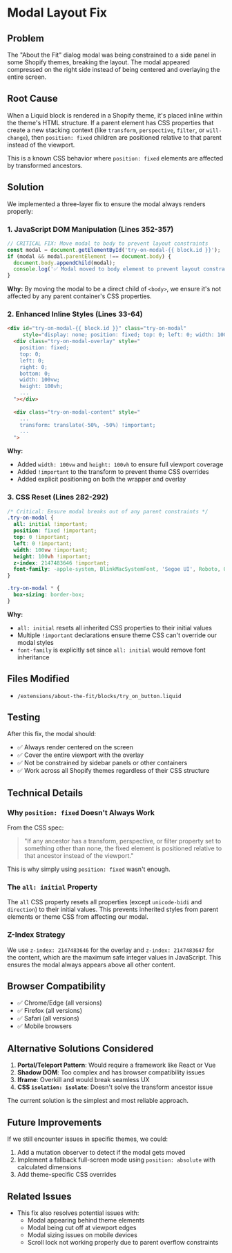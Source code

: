 # Modal Layout Fix

## Problem
The "About the Fit" dialog modal was being constrained to a side panel in some Shopify themes, breaking the layout. The modal appeared compressed on the right side instead of being centered and overlaying the entire screen.

## Root Cause
When a Liquid block is rendered in a Shopify theme, it's placed inline within the theme's HTML structure. If a parent element has CSS properties that create a new stacking context (like `transform`, `perspective`, `filter`, or `will-change`), then `position: fixed` children are positioned relative to that parent instead of the viewport.

This is a known CSS behavior where `position: fixed` elements are affected by transformed ancestors.

## Solution
We implemented a three-layer fix to ensure the modal always renders properly:

### 1. **JavaScript DOM Manipulation** (Lines 352-357)
```javascript
// CRITICAL FIX: Move modal to body to prevent layout constraints
const modal = document.getElementById('try-on-modal-{{ block.id }}');
if (modal && modal.parentElement !== document.body) {
  document.body.appendChild(modal);
  console.log('✅ Modal moved to body element to prevent layout constraints');
}
```

**Why:** By moving the modal to be a direct child of `<body>`, we ensure it's not affected by any parent container's CSS properties.

### 2. **Enhanced Inline Styles** (Lines 33-64)
```html
<div id="try-on-modal-{{ block.id }}" class="try-on-modal" 
     style="display: none; position: fixed; top: 0; left: 0; width: 100vw; height: 100vh; z-index: 2147483646; pointer-events: auto;">
  <div class="try-on-modal-overlay" style="
    position: fixed;
    top: 0;
    left: 0;
    right: 0;
    bottom: 0;
    width: 100vw;
    height: 100vh;
    ...
  "></div>
  
  <div class="try-on-modal-content" style="
    ...
    transform: translate(-50%, -50%) !important;
    ...
  ">
```

**Why:** 
- Added `width: 100vw` and `height: 100vh` to ensure full viewport coverage
- Added `!important` to the transform to prevent theme CSS overrides
- Added explicit positioning on both the wrapper and overlay

### 3. **CSS Reset** (Lines 282-292)
```css
/* Critical: Ensure modal breaks out of any parent constraints */
.try-on-modal {
  all: initial !important;
  position: fixed !important;
  top: 0 !important;
  left: 0 !important;
  width: 100vw !important;
  height: 100vh !important;
  z-index: 2147483646 !important;
  font-family: -apple-system, BlinkMacSystemFont, 'Segoe UI', Roboto, Oxygen, Ubuntu, Cantarell, sans-serif !important;
}

.try-on-modal * {
  box-sizing: border-box;
}
```

**Why:**
- `all: initial` resets all inherited CSS properties to their initial values
- Multiple `!important` declarations ensure theme CSS can't override our modal styles
- `font-family` is explicitly set since `all: initial` would remove font inheritance

## Files Modified
- `/extensions/about-the-fit/blocks/try_on_button.liquid`

## Testing
After this fix, the modal should:
- ✅ Always render centered on the screen
- ✅ Cover the entire viewport with the overlay
- ✅ Not be constrained by sidebar panels or other containers
- ✅ Work across all Shopify themes regardless of their CSS structure

## Technical Details

### Why `position: fixed` Doesn't Always Work
From the CSS spec:
> "If any ancestor has a transform, perspective, or filter property set to something other than none, the fixed element is positioned relative to that ancestor instead of the viewport."

This is why simply using `position: fixed` wasn't enough.

### The `all: initial` Property
The `all` CSS property resets all properties (except `unicode-bidi` and `direction`) to their initial values. This prevents inherited styles from parent elements or theme CSS from affecting our modal.

### Z-Index Strategy
We use `z-index: 2147483646` for the overlay and `z-index: 2147483647` for the content, which are the maximum safe integer values in JavaScript. This ensures the modal always appears above all other content.

## Browser Compatibility
- ✅ Chrome/Edge (all versions)
- ✅ Firefox (all versions)
- ✅ Safari (all versions)
- ✅ Mobile browsers

## Alternative Solutions Considered

1. **Portal/Teleport Pattern**: Would require a framework like React or Vue
2. **Shadow DOM**: Too complex and has browser compatibility issues
3. **Iframe**: Overkill and would break seamless UX
4. **CSS `isolation: isolate`**: Doesn't solve the transform ancestor issue

The current solution is the simplest and most reliable approach.

## Future Improvements
If we still encounter issues in specific themes, we could:
1. Add a mutation observer to detect if the modal gets moved
2. Implement a fallback full-screen mode using `position: absolute` with calculated dimensions
3. Add theme-specific CSS overrides

## Related Issues
- This fix also resolves potential issues with:
  - Modal appearing behind theme elements
  - Modal being cut off at viewport edges
  - Modal sizing issues on mobile devices
  - Scroll lock not working properly due to parent overflow constraints

